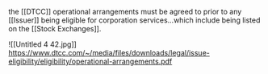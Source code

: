 the [[DTCC]] operational arrangements must be agreed to prior to any [[Issuer]] being eligible for corporation services...which include being listed on the [[Stock Exchanges]].


![[Untitled 4 42.jpg]]
https://www.dtcc.com/~/media/files/downloads/legal/issue-eligibility/eligibility/operational-arrangements.pdf